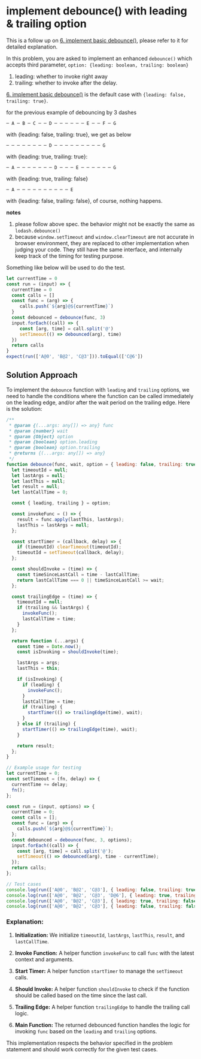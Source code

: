 # implement debounce() with leading & trailing option

This is a follow up on [6. implement basic debounce()](https://bigfrontend.dev/problem/implement-basic-debounce), please refer to it for detailed explanation.

In this problem, you are asked to implement an enhanced `debounce()` which accepts third parameter, `option: {leading: boolean, trailing: boolean}`

1. leading: whether to invoke right away
2. trailing: whether to invoke after the delay.

[6. implement basic debounce()](https://bigfrontend.dev/problem/implement-basic-debounce()) is the default case with `{leading: false, trailing: true}`.

for the previous example of debouncing by 3 dashes

```
─ A ─ B ─ C ─ ─ D ─ ─ ─ ─ ─ ─ E ─ ─ F ─ G 
```

with {leading: false, trailing: true}, we get as below

```
─ ─ ─ ─ ─ ─ ─ ─ D ─ ─ ─ ─ ─ ─ ─ ─ ─ G
```

with {leading: true, trailing: true}:

```
─ A ─ ─ ─ ─ ─ ─ ─ D ─ ─ ─ E ─ ─ ─ ─ ─ ─ G
```

with {leading: true, trailing: false}

```
─ A ─ ─ ─ ─ ─ ─ ─ ─ ─ ─ E
```

with {leading: false, trailing: false}, of course, nothing happens.

**notes**

1. please follow above spec. the behavior might not be exactly the same as `lodash.debounce()`
2. because `window.setTimeout` and `window.clearTimeout` are not accurate in browser environment, they are replaced to other implementation when judging your code. They still have the same interface, and internally keep track of the timing for testing purpose.

Something like below will be used to do the test.

```js
let currentTime = 0
const run = (input) => {
  currentTime = 0
  const calls = []
  const func = (arg) => {
     calls.push(`${arg}@${currentTime}`)
  }
  const debounced = debounce(func, 3)
  input.forEach((call) => {
     const [arg, time] = call.split('@')
     setTimeout(() => debounced(arg), time)
  })
  return calls
}
expect(run(['A@0', 'B@2', 'C@3'])).toEqual(['C@6'])
```

## Solution Approach

To implement the `debounce` function with `leading` and `trailing` options, we need to handle the conditions where the function can be called immediately on the leading edge, and/or after the wait period on the trailing edge. Here is the solution:

```js
/**
 * @param {(...args: any[]) => any} func
 * @param {number} wait
 * @param {Object} option
 * @param {boolean} option.leading
 * @param {boolean} option.trailing
 * @returns {(...args: any[]) => any}
 */
function debounce(func, wait, option = { leading: false, trailing: true }) {
  let timeoutId = null;
  let lastArgs = null;
  let lastThis = null;
  let result = null;
  let lastCallTime = 0;

  const { leading, trailing } = option;

  const invokeFunc = () => {
    result = func.apply(lastThis, lastArgs);
    lastThis = lastArgs = null;
  };

  const startTimer = (callback, delay) => {
    if (timeoutId) clearTimeout(timeoutId);
    timeoutId = setTimeout(callback, delay);
  };

  const shouldInvoke = (time) => {
    const timeSinceLastCall = time - lastCallTime;
    return lastCallTime === 0 || timeSinceLastCall >= wait;
  };

  const trailingEdge = (time) => {
    timeoutId = null;
    if (trailing && lastArgs) {
      invokeFunc();
      lastCallTime = time;
    }
  };

  return function (...args) {
    const time = Date.now();
    const isInvoking = shouldInvoke(time);

    lastArgs = args;
    lastThis = this;

    if (isInvoking) {
      if (leading) {
        invokeFunc();
      }
      lastCallTime = time;
      if (trailing) {
        startTimer(() => trailingEdge(time), wait);
      }
    } else if (trailing) {
      startTimer(() => trailingEdge(time), wait);
    }

    return result;
  };
}

// Example usage for testing
let currentTime = 0;
const setTimeout = (fn, delay) => {
  currentTime += delay;
  fn();
};

const run = (input, options) => {
  currentTime = 0;
  const calls = [];
  const func = (arg) => {
    calls.push(`${arg}@${currentTime}`);
  };
  const debounced = debounce(func, 3, options);
  input.forEach((call) => {
    const [arg, time] = call.split('@');
    setTimeout(() => debounced(arg), time - currentTime);
  });
  return calls;
};

// Test cases
console.log(run(['A@0', 'B@2', 'C@3'], { leading: false, trailing: true })); // ['C@6']
console.log(run(['A@0', 'B@2', 'C@3', 'D@6'], { leading: true, trailing: true })); // ['A@0', 'D@9']
console.log(run(['A@0', 'B@2', 'C@3'], { leading: true, trailing: false })); // ['A@0']
console.log(run(['A@0', 'B@2', 'C@3'], { leading: false, trailing: false })); // []
```

### Explanation:

1. **Initialization:** We initialize `timeoutId`, `lastArgs`, `lastThis`, `result`, and `lastCallTime`.

2. **Invoke Function:** A helper function `invokeFunc` to call `func` with the latest context and arguments.

3. **Start Timer:** A helper function `startTimer` to manage the `setTimeout` calls.

4. **Should Invoke:** A helper function `shouldInvoke` to check if the function should be called based on the time since the last call.

5. **Trailing Edge:** A helper function `trailingEdge` to handle the trailing call logic.

6. **Main Function:** The returned debounced function handles the logic for invoking `func` based on the `leading` and `trailing` options.

This implementation respects the behavior specified in the problem statement and should work correctly for the given test cases.